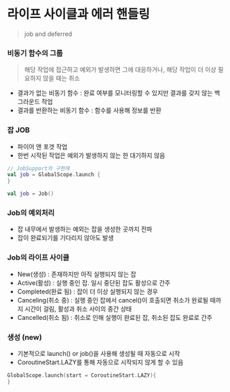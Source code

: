 # 라이프 사이클과 에러 핸들링

> job and deferred

### 비동기 함수의 그룹

> 해당 작업에 접근하고 예외가 발생하면 그에 대응하거나, 해당 작업이 더 이상 필요하지 않을 때는 취소

- 결과가 없는 비동기 함수 : 완료 여부를 모니터링할 수 있지만 결과를 갖지 않는 백그라운드 작업
- 결과를 반환하는 비동기 함수 : 함수를 사용해 정보를 반환

### 잡 JOB

- 파이어 앤 포갯 작업
- 한번 시작된 작업은 예외가 발생하지 않는 한 대기하지 않음

```kotlin
// JobSupport의 구현체
val job = GlobalScope.launch {
}

val job = Job()
```

### Job의 예외처리

- 잡 내무에서 발생하는 예외는 잡을 생성한 곳까지 전파
- 잡이 완료되기를 기다리지 않아도 발생

### Job의 라이프 사이클

- New(생성) : 존재하지만 아직 실행되지 않는 잡
- Active(활성) : 실행 중인 잡. 일시 중단된 잡도 활성으로 간주
- Completed(완료 됨) : 잡이 더 이상 실행되지 않는 경우
- Canceling(취소 중) : 실행 중인 잡에서 cancel()이 호출되면 취소가 완료될 때까지 시간이 걸림, 활성과 취소 사이의 중간 상태
- Cancelled(취소 됨) : 취소로 인해 실행이 완료된 잡, 취소된 잡도 완료로 간주

### 생성 (new)

- 기본적으로 launch() or job()을 사용해 생성될 때 자동으로 시작
- CoroutineStart.LAZY를 통해 자동으로 시작되지 않게 할 수 있음

```kotlin
GlobalScope.launch(start = CoroutineStart.LAZY){
}
```
